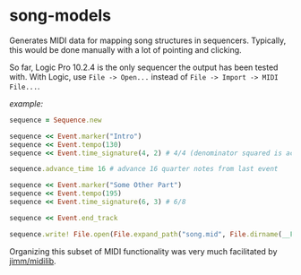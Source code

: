 # song-models

Generates MIDI data for mapping song structures in sequencers. Typically, this would be done manually with a lot of pointing and clicking.

So far, Logic Pro 10.2.4 is the only sequencer the output has been tested with. With Logic, use `File -> Open...` instead of `File -> Import -> MIDI File...`.

_example:_

```ruby
sequence = Sequence.new

sequence << Event.marker("Intro")
sequence << Event.tempo(130)
sequence << Event.time_signature(4, 2) # 4/4 (denominator squared is actual beat value)

sequence.advance_time 16 # advance 16 quarter notes from last event

sequence << Event.marker("Some Other Part")
sequence << Event.tempo(195)
sequence << Event.time_signature(6, 3) # 6/8

sequence << Event.end_track

sequence.write! File.open(File.expand_path("song.mid", File.dirname(__FILE__)), "wb")
```

Organizing this subset of MIDI functionality was very much facilitated by [jimm/midilib](https://github.com/jimm/midilib).
